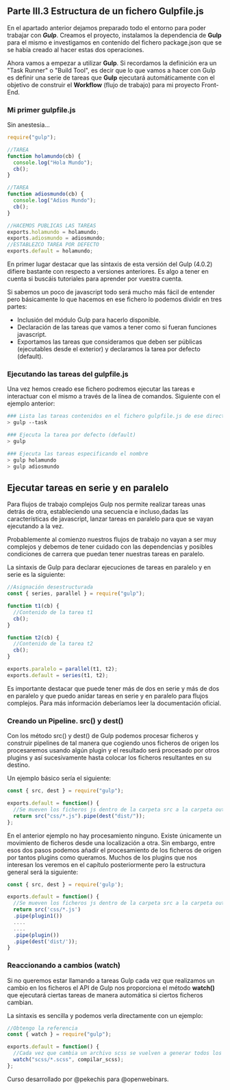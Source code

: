 ## Parte III.3 Estructura de un fichero Gulpfile.js

En el apartado anterior dejamos preparado todo el entorno para poder trabajar con **_Gulp_**. Creamos el proyecto, instalamos la dependencia de **Gulp** para el mismo e investigamos en contenido del fichero package.json que se se había creado al hacer estas dos operaciones.

Ahora vamos a empezar a utilizar **Gulp**. Si recordamos la definición era un "Task Runner" o "Build Tool", es decir que lo que vamos a hacer con Gulp es definir una serie de tareas que **Gulp** ejecutará automáticamente con el objetivo de construir el **Workflow** (flujo de trabajo) para mi proyecto Front-End.

### Mi primer gulpfile.js

Sin anestesia...

```js
require("gulp");

//TAREA
function holamundo(cb) {
  console.log("Hola Mundo");
  cb();
}

//TAREA
function adiosmundo(cb) {
  console.log("Adios Mundo");
  cb();
}

//HACEMOS PUBLICAS LAS TAREAS
exports.holamundo = holamundo;
exports.adiosmundo = adiosmundo;
//ESTABLEZCO TAREA POR DEFECTO
exports.default = holamundo;
```

En primer lugar destacar que las síntaxis de esta versión del Gulp (4.0.2) difiere bastante con respecto a versiones anteriores. Es algo a tener en cuenta si buscáis tutoriales para aprender por vuestra cuenta.

Si sabemos un poco de javascript todo será mucho más fácil de entender pero básicamente lo que hacemos en ese fichero lo podemos dividir en tres partes:

- Inclusión del módulo Gulp para hacerlo disponible.
- Declaración de las tareas que vamos a tener como si fueran funciones javascript.
- Exportamos las tareas que consideramos que deben ser públicas (ejecutables desde el exterior) y declaramos la tarea por defecto (default).

### Ejecutando las tareas del gulpfile.js

Una vez hemos creado ese fichero podremos ejecutar las tareas e interactuar con el mismo a través de la línea de comandos. Siguiente con el ejemplo anterior:

```sh
### Lista las tareas contenidos en el fichero gulpfile.js de ese directorio
> gulp --task

### Ejecuta la tarea por defecto (default)
> gulp

### Ejecuta las tareas especificando el nombre
> gulp holamundo
> gulp adiosmundo
```

## Ejecutar tareas en serie y en paralelo

Para flujos de trabajo complejos Gulp nos permite realizar tareas unas detrás de otra, estableciendo una secuencia e incluso,dadas las características de javascript, lanzar tareas en paralelo para que se vayan ejecutando a la vez.

Probablemente al comienzo nuestros flujos de trabajo no vayan a ser muy complejos y debemos de tener cuidado con las dependencias y posibles condiciones de carrera que puedan tener nuestras tareas en paralelo.

La síntaxis de Gulp para declarar ejecuciones de tareas en paralelo y en serie es la siguiente:

```js
//Asignación desestructurada
const { series, parallel } = require("gulp");

function t1(cb) {
  //Contenido de la tarea t1
  cb();
}

function t2(cb) {
  //Contenido de la tarea t2
  cb();
}

exports.paralelo = parallel(t1, t2);
exports.default = series(t1, t2);
```

Es importante destacar que puede tener más de dos en serie y más de dos en paralelo y que puedo anidar tareas en serie y en paralelo para flujos complejos. Para más información deberíamos leer la documentación oficial.

### Creando un Pipeline. src() y dest()

Con los método src() y dest() de Gulp podemos procesar ficheros y construir pipelines de tal manera que cogiendo unos ficheros de origen los procesaremos usando algún plugin y el resultado será procesado por otros plugins y así sucesivamente hasta colocar los ficheros resultantes en su destino.

Un ejemplo básico sería el siguiente:

```js
const { src, dest } = require("gulp");

exports.default = function() {
  //Se mueven los ficheros js dentro de la carpeta src a la carpeta output
  return src("css/*.js").pipe(dest("dist/"));
};
```

En el anterior ejemplo no hay procesamiento ninguno. Existe únicamente un movimiento de ficheros desde una localización a otra. Sin embargo, entre esos dos pasos podemos añadir el procesamiento de los ficheros de origen por tantos plugins como queramos. Muchos de los plugins que nos interesan los veremos en el capítulo posteriormente pero la estructura general será la siguiente:

```js
const { src, dest } = require('gulp');

exports.default = function() {
  //Se mueven los ficheros js dentro de la carpeta src a la carpeta output
  return src('css/*.js')
  .pipe(plugin1())
  ....
  ....
  .pipe(plugin())
  .pipe(dest('dist/'));
}
```

### Reaccionando a cambios (watch)

Si no queremos estar llamando a tareas Gulp cada vez que realizamos un cambio en los ficheros el API de Gulp nos proporciona el método **watch()** que ejecutará ciertas tareas de manera automática si ciertos ficheros cambian.

La síntaxis es sencilla y podemos verla directamente con un ejemplo:

```js
//Obtengo la referencia
const { watch } = require("gulp");

exports.default = function() {
  //Cada vez que cambia un archivo scss se vuelven a generar todos los estilos
  watch("scss/*.scss", compilar_scss);
};
```

Curso desarrollado por @pekechis para @openwebinars.
